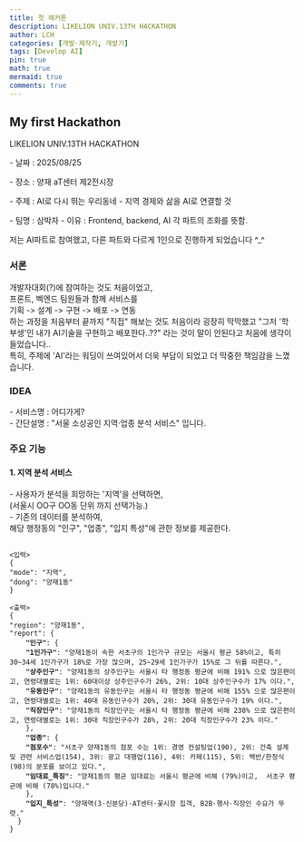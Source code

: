 ```yaml
---
title: 첫 해커톤
description: LIKELION UNIV.13TH HACKATHON
author: LCH
categories: [개발·제작기, 개발기]
tags: [Develop AI]
pin: true
math: true
mermaid: true
comments: true
---
```

<head>
    <style>
        .purple {color: #b874f0;}
    </style>
</head>


<body>
<h2> My first Hackathon </h2>   
<p>LIKELION UNIV.13TH HACKATHON</p>  
<p>- 날짜 : 2025/08/25</p>
<p>- 장소 : 양재 aT센터 제2전시장</p>
<p>- 주제 : AI로 다시 뛰는 우리동네 - 지역 경제와 삶을 AI로 연결할 것</p>
<p>- 팀명 : 삼박자
    - 이유 : Frontend, backend, AI 각 파트의 조화를 뜻함.</p>

저는 AI파트로 참여했고, 다른 파트와 다르게 1인으로 진행하게 되었습니다 ^_^  

<h3>서론</h3>
개발자대회(?)에 참여하는 것도 처음이었고,<br>
프론트, 벡엔드 팀원들과 함께 서비스를<br>
기획 -> 설계 -> 구현 -> 배포 -> 연동<br>
하는 과정을 처음부터 끝까지 "직접" 해보는 것도 처음이라 굉장히 막막했고 "그저 '학부생'인 내가 AI기술을 구현하고 배포한다..??" 라는 것이 말이 안된다고 처음에 생각이 들었습니다..<br>
특히, 주제에 'AI'라는 워딩이 쓰여있어서 더욱 부담이 되었고 더 막중한 책임감을 느꼈습니다.

<h3>IDEA</h3>
- 서비스명 : 어디가게?<br>
- 간단설명 : "서울 소상공인 지역·업종 분석 서비스" 입니다.<br>

<h3>주요 기능</h3>
<h4>1. 지역 분석 서비스</h4>
 - 사용자가 분석을 희망하는 '지역'을 선택하면,<br>
    (서울시 OO구 OO동 단위 까지 선택가능.)<br>
 - 기존의 데이터를 분석하여, <br>
 해당 행정동의 "인구", "업종", "입지 특성"에 관한 정보를 제공한다.  

<pre><code>  
<입력>
{  
"mode": "지역",  
"dong": "양재1동"  
}  

<출력>
{  
"region": "양재1동",  
"report": {  
    <strong>"인구"</strong>: {
    <strong>"1인가구"</strong>: "양재1동이 속한 서초구의 1인가구 규모는 서울시 평균 58%이고, 특히 30~34세 1인가구가 18%로 가장 많으며, 25~29세 1인가구가 15%로 그 뒤를 따른다.",  
    <strong>"상주인구"</strong>: "양재1동의 상주인구는 서울시 타 행정동 평균에 비해 191% 으로 많은편이고, 연령대별로는 1위: 60대이상 상주인구수가 26%, 2위: 10대 상주인구수가 17% 이다.",  
    <strong>"유동인구"</strong>: "양재1동의 유동인구는 서울시 타 행정동 평균에 비해 155% 으로 많은편이고, 연령대별로는 1위: 40대 유동인구수가 20%, 2위: 30대 유동인구수가 19% 이다.",  
    <strong>"직장인구"</strong>: "양재1동의 직장인구는 서울시 타 행정동 평균에 비해 238% 으로 많은편이고, 연령대별로는 1위: 30대 직장인구수가 28%, 2위: 20대 직장인구수가 23% 이다." 
    },  
    <strong>"업종"</strong>: {  
    <strong>"점포수"</strong>: "서초구 양재1동의 점포 수는 1위: 경영 컨설팅업(190), 2위: 건축 설계 및 관련 서비스업(154), 3위: 광고 대행업(116), 4위: 카페(115), 5위: 백반/한정식(98)의 분포를 보이고 있다.",  
    <strong>"임대료_특징"</strong>: "양재1동의 평균 임대료는 서울시 평균에 비해 (79%)이고,  서초구 평균에 비해 (78%)입니다."  
    },  
    <strong>"입지_특성"</strong>: "양재역(3·신분당)·AT센터·꽃시장 집객, B2B·행사·직장인 수요가 뚜렷."  
  }  
}</code></pre>

</body>
